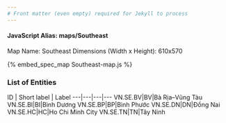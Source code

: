 ```yaml
---
# Front matter (even empty) required for Jekyll to process
---
```


#### JavaScript Alias: maps/Southeast

Map Name: Southeast
Dimensions (Width x Height): 610x570



{% embed_spec_map Southeast-map.js %}

### List of Entities

ID | Short label | Label
---|---|---|---
VN.SE.BV|BV|Bà Rịa–Vũng Tàu
VN.SE.BI|BI|Bình Dương
VN.SE.BP|BP|Bình Phước
VN.SE.DN|DN|Đồng Nai
VN.SE.HC|HC|Ho Chi Minh City
VN.SE.TN|TN|Tây Ninh
